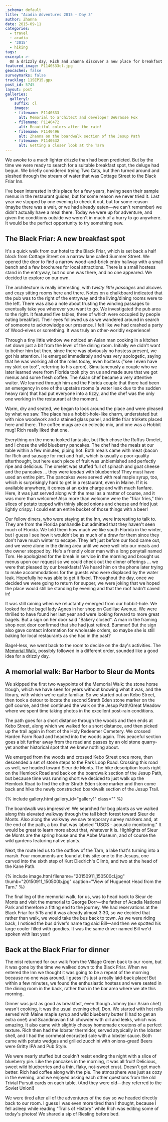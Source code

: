 ```yaml
---
_schema: default
title: "Acadia Adventures 2015 – Day 3"
author: Zhanna
date: 2015-09-11
categories:
  - travel
  - acadia
  - '2015'
  - hiking
tags:
excerpt: >-
  On a drizzly day, Rich and Zhanna discover a new place for breakfast (and dinner!) and enjoy a walk through Acadia's memorials.
featured_image: P1140333cl.jpg
geocaches: false
surveymarks: false
tracklog: 11SEP15.gpx
post_id: 5745
layout: post 
galleries:
  gallery1:
    suffix: cl
    images:
    - filename: P1140333
      alt: Memorial to architect and developer DeGrasse Fox
    - filename: P1140472
      alt: Beautiful colors after the rain!  
    - filename: P1140496
      alt: Zhanna on the boardwalk section of the Jesup Path
    - filename: P1140532
      alt: Getting a closer look at the Tarn                    
---
```


We awoke to a much lighter drizzle than had been predicted. But by the time we were ready to search for a suitable breakfast spot, the deluge had begun. We briefly considered trying Two Cats, but then turned around and sloshed through the stream of water that was Cottage Street to the Black Friar Inn. 

I've been interested in this place for a few years, having seen their sample menus in the restaurant guides, but for some reason we never tried it. Last year we stopped by one evening to check it out, but for some reason (maybe there was a wait, or we had already eaten—we can't remember) we didn't actually have a meal there. Today we were up for adventure, and given the conditions outside we weren't in much of a hurry to go anywhere. It would be the perfect opportunity to try something new.

## The Black Friar: A new breakfast spot

It's a quick walk from our hotel to the Black Friar, which is set back a half block from Cottage Street on a narrow lane called Summer Street. We opened the door to find a narrow wood-and-brick entry hallway with a small bench and a few brochures for local attractions. There is a small hostess stand in the entryway, but no one was there, and no one appeared. We decided to explore on our own. 

The architecture is really interesting, with _twisty little passages_ and alcoves and cozy sitting rooms here and there. Notes on a chalkboard indicated that the pub was to the right of the entryway and the living/dining rooms were to the left. There was also a note about trusting the winding passages to eventually take you wherever you want to go.  We investigated the pub area to the right. It featured five tables, three of which were occupied by people eating breakfast. Their eyes followed us as we wandered around in search of someone to acknowledge our presence. I felt like we had crashed a party of Wood-elves or something. It was truly an other-worldly experience! 

Through a tiny little window we noticed an Asian man cooking in a kitchen set down just a bit from the level of the dining room. Initially we didn't want to bother him but then, since there was obviously no hostess present, we got his attention. He emerged immediately and was very apologetic, saying that he was working all of the roles today, even hostess ("see I even have my skirt on too!", referring to his apron).  Simultaneously a couple who we later learned were from Florida took pity on us and made sure that we got menus and some fresh coffee. The Asian chef became a very attentive waiter. We learned through him and the Florida couple that there had been an emergency in one of the upstairs rooms (a water leak due to the sudden heavy rain) that had put everyone into a tizzy, and the chef was the only one working in the restaurant at the moment. 

Warm, dry and seated, we began to look around the place and were pleased by what we saw. The place has a hobbit-hole-like charm, understated but with nice woodwork and a stained glass panel, and little friar trinkets placed here and there. The coffee mugs are an eclectic mix, and one was a Hobbit mug! Rich really liked that one. 

Everything on the menu looked fantastic, but Rich chose the Ruffus Omelet, and I chose the wild blueberry pancakes. The chef had the meals at our table within a few minutes, piping hot. Both meals came with meat (bacon for Rich and sausage for me) and fruit, which is usually a poor-quality afterthought, but here each piece of fruit was unblemished and perfectly ripe and delicious. The omelet was stuffed full of spinach and goat cheese and the pancakes ... they were _loaded_ with blueberries! They must have used an entire pint. The pancakes were served with real maple syrup, too, which is surprisingly hard to get in a restaurant, even in Maine. If it is available anywhere, it comes at an extra charge and with much fanfare. Here, it was just served along with the meal as a matter of course, and it was more than welcome! Also more than welcome were the "friar fries," thin slices of potato topped with thinly sliced onions and cheese and fried just lightly crispy. I could eat an entire bucket of those things with a beer!

Our fellow diners, who were staying at the Inn, were interesting to talk to. They are from the Florida panhandle but admitted that they haven't seen much of Florida. We told them how much we like south Florida in the winter, but I guess I see how it wouldn't be as much of a draw for them since they don't have much winter to escape. They left just before our food came out, and we were alone in the dining area until we were well into our meals and the owner stopped by. He's a friendly older man with a long ponytail named Tom. He apologized for the break in service in the morning and brought us menus upon our request so we could check out the dinner offerings ... we were that pleased by our breakfasts! We heard him on the phone later trying to make accommodations for the guests who were displaced by the water leak. Hopefully he was able to get it fixed. Throughout the day, once we decided we were going to return for supper, we were joking that we hoped the place would still be standing by evening and that the roof hadn't caved in!

It was still raining when we reluctantly emerged from our hobbit-hole. We looked for the bagel lady Agnes in her shop on Cadillac Avenue.  We were thrilled to have found her last year and were looking forward to more great bagels. But a sign on her door said "Bakery closed". A man in the framing shop next door confirmed that she had just retired. Bummer! But the sign also gave contact information for wholesale orders, so maybe she is still baking for local restaurants as she had in the past?

Bagel-less, we went back to the room to decide on the day's activities. The [Memorial Walk](http://acadiamemorials.blogspot.com/2012/06/memorial-walk-bar-harbor-to-sieur-de.html), possibly followed in a different order, sounded like a good idea for a drizzly day. 
<!--
First, we went back to the Black Friar to try to make reservations for the evening because we couldn't reach them by phone; then we stopped by Cadillac Mtn Sports where we bought a jacket and gloves and socks. Then back to the room to drop the stuff off before heading out on the memorial tour. -->

## A memorial walk: Bar Harbor to Sieur de Monts

We skipped the first two waypoints of the Memorial Walk: the stone horse trough, which we have seen for years without knowing what it was, and the library, with which we're quite familiar. So we started out on Kebo Street, then took a detour to locate the second Strath Eden stone marker on the golf course, and then continued the walk on the Jesup Path/Great Meadow where we spent time taking photos in the excellent post-rain conditions. 

The path goes for a short distance through the woods and then ends at Kebo Street, along which we walked for a short distance, and then picked up the trail again in front of the Holy Redeemer Cemetery. We crossed Harden Farm Road and headed into the woods again. This peaceful section goes a bit further away from the road and passes by an old stone quarry-yet another historical spot that we knew nothing about. 

We emerged from the woods and crossed Kebo Street once more, then descended a set of stone steps to the Park Loop Road. Crossing this road as well, we headed toward Sieur de Monts. The hike description leads right on the Hemlock Road and back on the boardwalk section of the Jesup Path, but because time was running short we decided to just walk up the Hemlock Road to find the other Strath Eden stone marker and then come back and hike the newly constructed boardwalk section of the Jesup Trail. 

{% include gallery.html gallery_id="gallery1" class="" %}

The boardwalk was impressive! We searched for bog plants as we walked along this elevated walkway through the tall birch forest toward Sieur de Monts. Also along the walkway we saw temporary survey markers and, at the end of the path, a box that was labeled "USGS - acoustic monitoring." It would be great to learn more about that, whatever it is. Highlights of Sieur de Monts are the spring house and the Abbe Museum, and of course the wild gardens featuring native plants. 

Next, the route led us to the outflow of the Tarn, a lake that's turning into a marsh. Four monuments are found at this site: one to the Jesups, one carved into the sixth step of Kurt Diedrich's Climb, and two at the head of the Kane Path. 

{% include image.html filename="20150911_150500cl.jpg" thumb="20150911_150500b.jpg" caption="View of Huguenot Head from the Tarn." %}

The final leg of the memorial walk, for us, was to head back to Sieur de Monts and visit the memorial to George Dorr—the father of Acadia National Park and therefore a fitting end to the journey. We had reservations at the Black Friar for 5:15 and it was already almost 3:30, so we decided that rather than walk, we would take the bus back to town. As we were riding back, I noticed the bus driver's name tag said Bill—and then we spotted his large cooler filled with goodies. It was the same driver named Bill we'd spoken with last year!

## Back at the Black Friar for dinner

The mist returned for our walk from the Village Green back to our room, but it was gone by the time we walked down to the Black Friar. When we entered the Inn we thought it was going to be a repeat of the morning because no one was around. I guess it's just a really laid-back place! But within a few minutes, we found the enthusiastic hostess and were seated in the dining room in the back, rather than in the bar area where we ate this morning. 

Dinner was just as good as breakfast, even though Johnny (our Asian chef) wasn't cooking, it was the usual evening chef, Don. We started with hot rolls served with Maine maple syrup and wild blueberry butter (I had to get an extra one!) and Scandinavian fish chowder with dill and leeks, which was amazing. It also came with slightly cheesy homemade croutons of a perfect texture. Rich then had the lobster thermidor, served atypically in the lobster shell, and I had the cornmeal encrusted sole with a lobster sauce. Both came with potato wedges and grilled zucchini with onions-great! Beers were Gritty IPA and Pub Style. 

We were nearly stuffed but couldn't resist ending the night with a slice of blueberry pie. Like the pancakes in the morning, it was all fruit! Delicious, sweet wild blueberries and a thin, flaky, not-sweet crust. Doesn't get much better. Rich had coffee along with the pie. The atmosphere was just as cozy in the evening, and we enjoyed asking each other questions from the old Trivial Pursuit cards on each table. (And they were old—they referred to the Soviet Union!)

We were tired after all of the adventures of the day so we headed directly back to our room. I guess I was even more tired than I thought, because I fell asleep while reading "Trails of History" while Rich was editing some of today's photos! We shared a sip of Riesling before bed.

